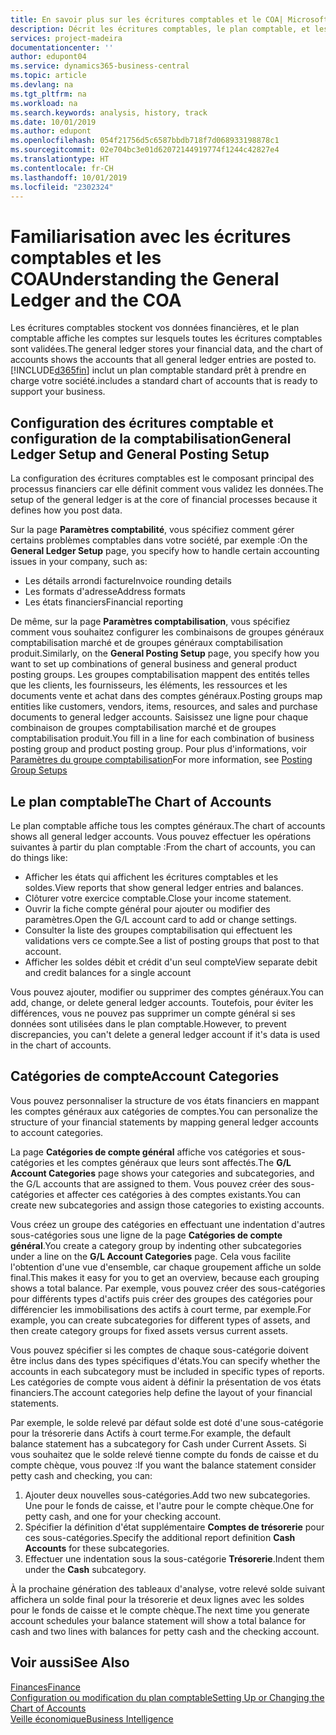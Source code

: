 ```yaml
---
title: En savoir plus sur les écritures comptables et le COA| Microsoft Docs
description: Décrit les écritures comptables, le plan comptable, et les catégories de compte.
services: project-madeira
documentationcenter: ''
author: edupont04
ms.service: dynamics365-business-central
ms.topic: article
ms.devlang: na
ms.tgt_pltfrm: na
ms.workload: na
ms.search.keywords: analysis, history, track
ms.date: 10/01/2019
ms.author: edupont
ms.openlocfilehash: 054f21756d5c6587bbdb718f7d068933198878c1
ms.sourcegitcommit: 02e704bc3e01d62072144919774f1244c42827e4
ms.translationtype: HT
ms.contentlocale: fr-CH
ms.lasthandoff: 10/01/2019
ms.locfileid: "2302324"
---
```

# <a name="understanding-the-general-ledger-and-the-coa"></a><span data-ttu-id="53209-103">Familiarisation avec les écritures comptables et les COA</span><span class="sxs-lookup"><span data-stu-id="53209-103">Understanding the General Ledger and the COA</span></span>
<span data-ttu-id="53209-104">Les écritures comptables stockent vos données financières, et le plan comptable affiche les comptes sur lesquels toutes les écritures comptables sont validées.</span><span class="sxs-lookup"><span data-stu-id="53209-104">The general ledger stores your financial data, and the chart of accounts shows the accounts that all general ledger entries are posted to.</span></span> [!INCLUDE[d365fin](includes/d365fin_md.md)] <span data-ttu-id="53209-105">inclut un plan comptable standard prêt à prendre en charge votre société.</span><span class="sxs-lookup"><span data-stu-id="53209-105">includes a standard chart of accounts that is ready to support your business.</span></span>

## <a name="general-ledger-setup-and-general-posting-setup"></a><span data-ttu-id="53209-106">Configuration des écritures comptable et configuration de la comptabilisation</span><span class="sxs-lookup"><span data-stu-id="53209-106">General Ledger Setup and General Posting Setup</span></span>
<span data-ttu-id="53209-107">La configuration des écritures comptables est le composant principal des processus financiers car elle définit comment vous validez les données.</span><span class="sxs-lookup"><span data-stu-id="53209-107">The setup of the general ledger is at the core of financial processes because it defines how you post data.</span></span>  

<span data-ttu-id="53209-108">Sur la page **Paramètres comptabilité**, vous spécifiez comment gérer certains problèmes comptables dans votre société, par exemple :</span><span class="sxs-lookup"><span data-stu-id="53209-108">On the **General Ledger Setup** page, you specify how to handle certain accounting issues in your company, such as:</span></span>  

* <span data-ttu-id="53209-109">Les détails arrondi facture</span><span class="sxs-lookup"><span data-stu-id="53209-109">Invoice rounding details</span></span>  
* <span data-ttu-id="53209-110">Les formats d'adresse</span><span class="sxs-lookup"><span data-stu-id="53209-110">Address formats</span></span>  
* <span data-ttu-id="53209-111">Les états financiers</span><span class="sxs-lookup"><span data-stu-id="53209-111">Financial reporting</span></span>  

<span data-ttu-id="53209-112">De même, sur la page **Paramètres comptabilisation**, vous spécifiez comment vous souhaitez configurer les combinaisons de groupes généraux comptabilisation marché et de groupes généraux comptabilisation produit.</span><span class="sxs-lookup"><span data-stu-id="53209-112">Similarly, on the **General Posting Setup** page, you specify how you want to set up combinations of general business and general product posting groups.</span></span> <span data-ttu-id="53209-113">Les groupes comptabilisation mappent des entités telles que les clients, les fournisseurs, les éléments, les ressources et les documents vente et achat dans des comptes généraux.</span><span class="sxs-lookup"><span data-stu-id="53209-113">Posting groups map entities like customers, vendors, items, resources, and sales and purchase documents to general ledger accounts.</span></span> <span data-ttu-id="53209-114">Saisissez une ligne pour chaque combinaison de groupes comptabilisation marché et de groupes comptabilisation produit.</span><span class="sxs-lookup"><span data-stu-id="53209-114">You fill in a line for each combination of business posting group and product posting group.</span></span> <span data-ttu-id="53209-115">Pour plus d'informations, voir [Paramètres du groupe comptabilisation](finance-posting-groups.md)</span><span class="sxs-lookup"><span data-stu-id="53209-115">For more information, see [Posting Group Setups](finance-posting-groups.md)</span></span>  

## <a name="the-chart-of-accounts"></a><span data-ttu-id="53209-116">Le plan comptable</span><span class="sxs-lookup"><span data-stu-id="53209-116">The Chart of Accounts</span></span>
<span data-ttu-id="53209-117">Le plan comptable affiche tous les comptes généraux.</span><span class="sxs-lookup"><span data-stu-id="53209-117">The chart of accounts shows all general ledger accounts.</span></span> <span data-ttu-id="53209-118">Vous pouvez effectuer les opérations suivantes à partir du plan comptable :</span><span class="sxs-lookup"><span data-stu-id="53209-118">From the chart of accounts, you can do things like:</span></span>  

* <span data-ttu-id="53209-119">Afficher les états qui affichent les écritures comptables et les soldes.</span><span class="sxs-lookup"><span data-stu-id="53209-119">View reports that show general ledger entries and balances.</span></span>  
* <span data-ttu-id="53209-120">Clôturer votre exercice comptable.</span><span class="sxs-lookup"><span data-stu-id="53209-120">Close your income statement.</span></span>  
* <span data-ttu-id="53209-121">Ouvrir la fiche compte général pour ajouter ou modifier des paramètres.</span><span class="sxs-lookup"><span data-stu-id="53209-121">Open the G/L account card to add or change settings.</span></span>  
* <span data-ttu-id="53209-122">Consulter la liste des groupes comptabilisation qui effectuent les validations vers ce compte.</span><span class="sxs-lookup"><span data-stu-id="53209-122">See a list of posting groups that post to that account.</span></span>
* <span data-ttu-id="53209-123">Afficher les soldes débit et crédit d'un seul compte</span><span class="sxs-lookup"><span data-stu-id="53209-123">View separate debit and credit balances for a single account</span></span>  

<span data-ttu-id="53209-124">Vous pouvez ajouter, modifier ou supprimer des comptes généraux.</span><span class="sxs-lookup"><span data-stu-id="53209-124">You can add, change, or delete general ledger accounts.</span></span> <span data-ttu-id="53209-125">Toutefois, pour éviter les différences, vous ne pouvez pas supprimer un compte général si ses données sont utilisées dans le plan comptable.</span><span class="sxs-lookup"><span data-stu-id="53209-125">However, to prevent discrepancies, you can't delete a general ledger account if it's data is used in the chart of accounts.</span></span>  

## <a name="account-categories"></a><span data-ttu-id="53209-126">Catégories de compte</span><span class="sxs-lookup"><span data-stu-id="53209-126">Account Categories</span></span>
<span data-ttu-id="53209-127">Vous pouvez personnaliser la structure de vos états financiers en mappant les comptes généraux aux catégories de comptes.</span><span class="sxs-lookup"><span data-stu-id="53209-127">You can personalize the structure of your financial statements by mapping general ledger accounts to account categories.</span></span>  

<span data-ttu-id="53209-128">La page **Catégories de compte général** affiche vos catégories et sous-catégories et les comptes généraux que leurs sont affectés.</span><span class="sxs-lookup"><span data-stu-id="53209-128">The **G/L Account Categories** page shows your categories and subcategories, and the G/L accounts that are assigned to them.</span></span> <span data-ttu-id="53209-129">Vous pouvez créer des sous-catégories et affecter ces catégories à des comptes existants.</span><span class="sxs-lookup"><span data-stu-id="53209-129">You can create new subcategories and assign those categories to existing accounts.</span></span>  

<span data-ttu-id="53209-130">Vous créez un groupe des catégories en effectuant une indentation d'autres sous-catégories sous une ligne de la page **Catégories de compte général**.</span><span class="sxs-lookup"><span data-stu-id="53209-130">You create a category group by indenting other subcategories under a line on the **G/L Account Categories** page.</span></span> <span data-ttu-id="53209-131">Cela vous facilite l'obtention d'une vue d'ensemble, car chaque groupement affiche un solde final.</span><span class="sxs-lookup"><span data-stu-id="53209-131">This makes it easy for you to get an overview, because each grouping shows a total balance.</span></span> <span data-ttu-id="53209-132">Par exemple, vous pouvez créer des sous-catégories pour différents types d'actifs puis créer des groupes des catégories pour différencier les immobilisations des actifs à court terme, par exemple.</span><span class="sxs-lookup"><span data-stu-id="53209-132">For example, you can create subcategories for different types of assets, and then create category groups for fixed assets versus current assets.</span></span>  

<span data-ttu-id="53209-133">Vous pouvez spécifier si les comptes de chaque sous-catégorie doivent être inclus dans des types spécifiques d'états.</span><span class="sxs-lookup"><span data-stu-id="53209-133">You can specify whether the accounts in each subcategory must be included in specific types of reports.</span></span> <span data-ttu-id="53209-134">Les catégories de compte vous aident à définir la présentation de vos états financiers.</span><span class="sxs-lookup"><span data-stu-id="53209-134">The account categories help define the layout of your financial statements.</span></span>  

<span data-ttu-id="53209-135">Par exemple, le solde relevé par défaut solde est doté d'une sous-catégorie pour la trésorerie dans Actifs à court terme.</span><span class="sxs-lookup"><span data-stu-id="53209-135">For example, the default balance statement has a subcategory for Cash under Current Assets.</span></span> <span data-ttu-id="53209-136">Si vous souhaitez que le solde relevé tienne compte du fonds de caisse et du compte chèque, vous pouvez :</span><span class="sxs-lookup"><span data-stu-id="53209-136">If you want the balance statement consider petty cash and checking, you can:</span></span>  

1. <span data-ttu-id="53209-137">Ajouter deux nouvelles sous-catégories.</span><span class="sxs-lookup"><span data-stu-id="53209-137">Add two new subcategories.</span></span> <span data-ttu-id="53209-138">Une pour le fonds de caisse, et l'autre pour le compte chèque.</span><span class="sxs-lookup"><span data-stu-id="53209-138">One for petty cash, and one for your checking account.</span></span>  
2. <span data-ttu-id="53209-139">Spécifier la définition d'état supplémentaire **Comptes de trésorerie** pour ces sous-catégories.</span><span class="sxs-lookup"><span data-stu-id="53209-139">Specify the additional report definition **Cash Accounts** for these subcategories.</span></span>  
3. <span data-ttu-id="53209-140">Effectuer une indentation sous la sous-catégorie **Trésorerie**.</span><span class="sxs-lookup"><span data-stu-id="53209-140">Indent them under the **Cash** subcategory.</span></span>  

<span data-ttu-id="53209-141">À la prochaine génération des tableaux d'analyse, votre relevé solde suivant affichera un solde final pour la trésorerie et deux lignes avec les soldes pour le fonds de caisse et le compte chèque.</span><span class="sxs-lookup"><span data-stu-id="53209-141">The next time you generate account schedules your balance statement will show a total balance for cash and two lines with balances for petty cash and the checking account.</span></span>  

## <a name="see-also"></a><span data-ttu-id="53209-142">Voir aussi</span><span class="sxs-lookup"><span data-stu-id="53209-142">See Also</span></span>
[<span data-ttu-id="53209-143">Finances</span><span class="sxs-lookup"><span data-stu-id="53209-143">Finance</span></span>](finance.md)  
[<span data-ttu-id="53209-144">Configuration ou modification du plan comptable</span><span class="sxs-lookup"><span data-stu-id="53209-144">Setting Up or Changing the Chart of Accounts</span></span>](finance-setup-chart-accounts.md)  
[<span data-ttu-id="53209-145">Veille économique</span><span class="sxs-lookup"><span data-stu-id="53209-145">Business Intelligence</span></span>](bi.md)  
